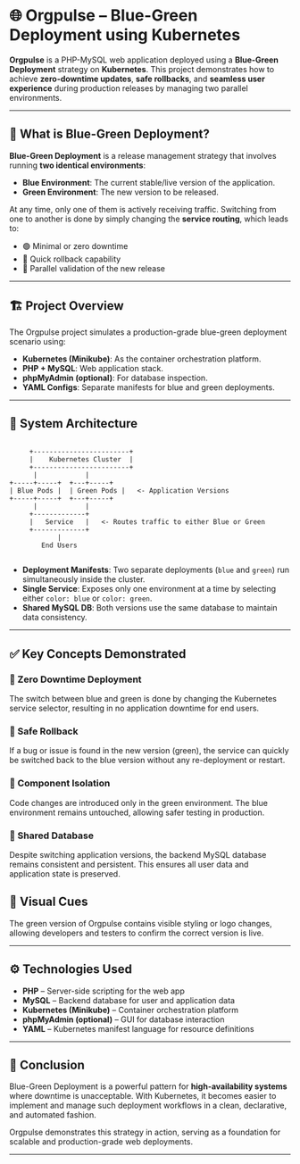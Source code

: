 
# 🌐 Orgpulse – Blue-Green Deployment using Kubernetes

**Orgpulse** is a PHP-MySQL web application deployed using a **Blue-Green Deployment** strategy on **Kubernetes**. This project demonstrates how to achieve **zero-downtime updates**, **safe rollbacks**, and **seamless user experience** during production releases by managing two parallel environments.

---

## 📘 What is Blue-Green Deployment?

**Blue-Green Deployment** is a release management strategy that involves running **two identical environments**:

- **Blue Environment**: The current stable/live version of the application.
- **Green Environment**: The new version to be released.

At any time, only one of them is actively receiving traffic. Switching from one to another is done by simply changing the **service routing**, which leads to:

- 🟢 Minimal or zero downtime  
- 🔁 Quick rollback capability  
- 🧪 Parallel validation of the new release  

---

## 🏗 Project Overview

The Orgpulse project simulates a production-grade blue-green deployment scenario using:

- **Kubernetes (Minikube)**: As the container orchestration platform.
- **PHP + MySQL**: Web application stack.
- **phpMyAdmin (optional)**: For database inspection.
- **YAML Configs**: Separate manifests for blue and green deployments.

---

## 🧱 System Architecture

```

```
         +------------------------+
         |    Kubernetes Cluster  |
         +------------------------+
          |            |
    +-----+-----+  +---+-----+
    | Blue Pods |  | Green Pods |   <- Application Versions
    +-----+-----+  +---+-----+
          |            |
         +-------------+
         |   Service   |   <- Routes traffic to either Blue or Green
         +-------------+
                |
            End Users
```

```

- **Deployment Manifests**: Two separate deployments (`blue` and `green`) run simultaneously inside the cluster.
- **Single Service**: Exposes only one environment at a time by selecting either `color: blue` or `color: green`.
- **Shared MySQL DB**: Both versions use the same database to maintain data consistency.

---

## ✅ Key Concepts Demonstrated

### 🔄 Zero Downtime Deployment
The switch between blue and green is done by changing the Kubernetes service selector, resulting in no application downtime for end users.

### 🧯 Safe Rollback
If a bug or issue is found in the new version (green), the service can quickly be switched back to the blue version without any re-deployment or restart.

### 🧩 Component Isolation
Code changes are introduced only in the green environment. The blue environment remains untouched, allowing safer testing in production.

### 💾 Shared Database
Despite switching application versions, the backend MySQL database remains consistent and persistent. This ensures all user data and application state is preserved.



## 🧪 Visual Cues

The green version of Orgpulse contains visible styling or logo changes, allowing developers and testers to confirm the correct version is live.

---

## ⚙️ Technologies Used

- **PHP** – Server-side scripting for the web app  
- **MySQL** – Backend database for user and application data  
- **Kubernetes (Minikube)** – Container orchestration platform  
- **phpMyAdmin (optional)** – GUI for database interaction  
- **YAML** – Kubernetes manifest language for resource definitions  

---

## 📝 Conclusion

Blue-Green Deployment is a powerful pattern for **high-availability systems** where downtime is unacceptable. With Kubernetes, it becomes easier to implement and manage such deployment workflows in a clean, declarative, and automated fashion.

Orgpulse demonstrates this strategy in action, serving as a foundation for scalable and production-grade web deployments.

---
